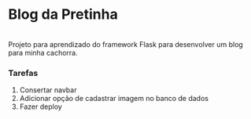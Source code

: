<h1>Blog da Pretinha</h1>
<p></br>Projeto para aprendizado do framework Flask para desenvolver um blog para minha cachorra.</p>

<h3>Tarefas</h3>
<ol>
    <li>Consertar navbar</li>
    <li>Adicionar opção de cadastrar imagem no banco de dados</li>
    <li>Fazer deploy</li>
</ol>
